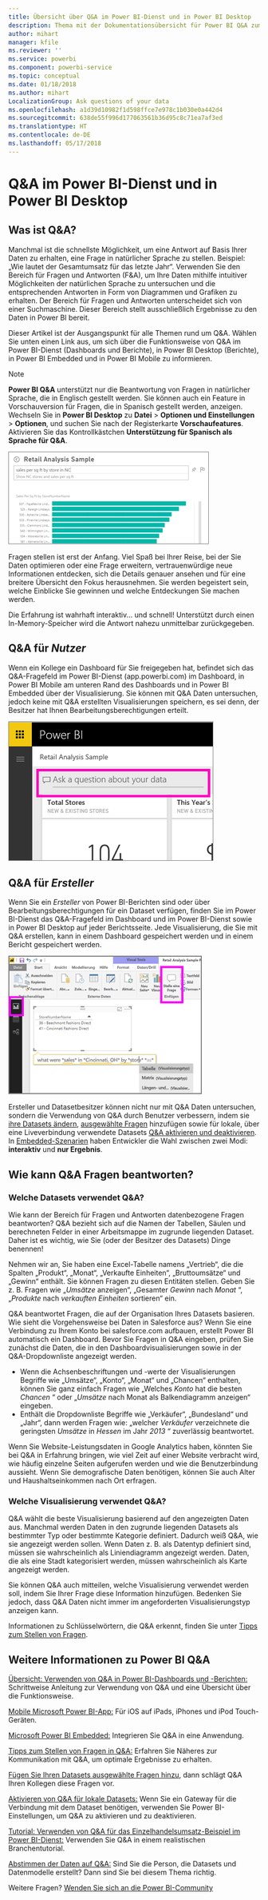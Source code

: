 ```yaml
---
title: Übersicht über Q&A im Power BI-Dienst und in Power BI Desktop
description: Thema mit der Dokumentationsübersicht für Power BI Q&A zum Stellen von Fragen in natürlicher Sprache.
author: mihart
manager: kfile
ms.reviewer: ''
ms.service: powerbi
ms.component: powerbi-service
ms.topic: conceptual
ms.date: 01/18/2018
ms.author: mihart
LocalizationGroup: Ask questions of your data
ms.openlocfilehash: a1d39d10982f1d598ffce7e978c1b030e0a442d4
ms.sourcegitcommit: 638de55f996d177063561b36d95c8c71ea7af3ed
ms.translationtype: HT
ms.contentlocale: de-DE
ms.lasthandoff: 05/17/2018
---
```

# <a name="qa-in-power-bi-service-and-power-bi-desktop"></a>Q&A im Power BI-Dienst und in Power BI Desktop
## <a name="what-is-qa"></a>Was ist Q&A?
Manchmal ist die schnellste Möglichkeit, um eine Antwort auf Basis Ihrer Daten zu erhalten, eine Frage in natürlicher Sprache zu stellen. Beispiel: „Wie lautet der Gesamtumsatz für das letzte Jahr“.  Verwenden Sie den Bereich für Fragen und Antworten (F&A), um Ihre Daten mithilfe intuitiver Möglichkeiten der natürlichen Sprache zu untersuchen und die entsprechenden Antworten in Form von Diagrammen und Grafiken zu erhalten. Der Bereich für Fragen und Antworten unterscheidet sich von einer Suchmaschine. Dieser Bereich stellt ausschließlich Ergebnisse zu den Daten in Power BI bereit.

Dieser Artikel ist der Ausgangspunkt für alle Themen rund um Q&A. Wählen Sie unten einen Link aus, um sich über die Funktionsweise von Q&A im Power BI-Dienst (Dashboards und Berichte), in Power BI Desktop (Berichte), in Power BI Embedded und in Power BI Mobile zu informieren.  

> [!NOTE]
> **Power BI Q&A** unterstützt nur die Beantwortung von Fragen in natürlicher Sprache, die in Englisch gestellt werden. Sie können auch ein Feature in Vorschauversion für Fragen, die in Spanisch gestellt werden, anzeigen. Wechseln Sie in **Power BI Desktop** zu **Datei** > **Optionen und Einstellungen** > **Optionen**, und suchen Sie nach der Registerkarte **Vorschaufeatures**. Aktivieren Sie das Kontrollkästchen **Unterstützung für Spanisch als Sprache für Q&A**.  
>
>

![](media/power-bi-q-and-a/pbi_qa_boxsalessqft.png)

Fragen stellen ist erst der Anfang.  Viel Spaß bei Ihrer Reise, bei der Sie Daten optimieren oder eine Frage erweitern, vertrauenwürdige neue Informationen entdecken, sich die Details genauer ansehen und für eine breitere Übersicht den Fokus herausnehmen. Sie werden begeistert sein, welche Einblicke Sie gewinnen und welche Entdeckungen Sie machen werden.

Die Erfahrung ist wahrhaft interaktiv... und schnell! Unterstützt durch einen In-Memory-Speicher wird die Antwort nahezu unmittelbar zurückgegeben.

##  <a name="qa-for-consumers"></a>Q&A für *Nutzer*
Wenn ein Kollege ein Dashboard für Sie freigegeben hat, befindet sich das Q&A-Fragefeld im Power BI-Dienst (app.powerbi.com) im Dashboard, in Power BI Mobile am unteren Rand des Dashboards und in Power BI Embedded über der Visualisierung. Sie können mit Q&A Daten untersuchen, jedoch keine mit Q&A erstellten Visualisierungen speichern, es sei denn, der Besitzer hat Ihnen Bearbeitungsberechtigungen erteilt.

![](media/power-bi-q-and-a/powerbi-qna.png)

## <a name="qa-for-creators"></a>Q&A für *Ersteller*
Wenn Sie ein *Ersteller* von Power BI-Berichten sind oder über Bearbeitungsberechtigungen für ein Dataset verfügen, finden Sie im Power BI-Dienst das Q&A-Fragefeld im Dashboard und im Power BI-Dienst sowie in Power BI Desktop auf jeder Berichtsseite. Jede Visualisierung, die Sie mit Q&A erstellen, kann in einem Dashboard gespeichert werden und in einem Bericht gespeichert werden.

![](media/power-bi-q-and-a/power-bi-desktop.png)

Ersteller und Datasetbesitzer können nicht nur mit Q&A Daten untersuchen, sondern die Verwendung von Q&A durch Benutzer verbessern, indem sie [ihre Datasets ändern](service-prepare-data-for-q-and-a.md), [ausgewählte Fragen](service-q-and-a-create-featured-questions.md) hinzufügen sowie für lokale, über eine Liveverbindung verwendete Datasets [Q&A aktivieren und deaktivieren](service-q-and-a-direct-query.md). In [Embedded-Szenarien](developer/qanda.md) haben Entwickler die Wahl zwischen zwei Modi: **interaktiv** und **nur Ergebnis**.

## <a name="how-does-qa-know-how-to-answer-questions"></a>Wie kann Q&A Fragen beantworten?
### <a name="which-datasets-does-qa-use"></a>Welche Datasets verwendet Q&A?
Wie kann der Bereich für Fragen und Antworten datenbezogene Fragen beantworten? Q&A bezieht sich auf die Namen der Tabellen, Säulen und berechneten Felder in einer Arbeitsmappe im zugrunde liegenden Dataset. Daher ist es wichtig, wie Sie (oder der Besitzer des Datasets) Dinge benennen!

Nehmen wir an, Sie haben eine Excel-Tabelle namens „Vertrieb“, die die Spalten „Produkt“, „Monat“, „Verkaufte Einheiten“, „Bruttoumsätze“ und „Gewinn“ enthält. Sie können Fragen zu diesen Entitäten stellen.  Geben Sie z. B. Fragen wie „*Umsätze* anzeigen“, „Gesamter *Gewinn* nach *Monat* “, „*Produkte* nach *verkauften Einheiten* sortieren“ ein.

Q&A beantwortet Fragen, die auf der Organisation Ihres Datasets basieren. Wie sieht die Vorgehensweise bei Daten in Salesforce aus? Wenn Sie eine Verbindung zu Ihrem Konto bei salesforce.com aufbauen, erstellt Power BI automatisch ein Dashboard.  Bevor Sie Fragen in Q&A eingeben, prüfen Sie zunächst die Daten, die in den Dashboardvisualisierungen sowie in der Q&A-Dropdownliste angezeigt werden.

* Wenn die Achsenbeschriftungen und -werte der Visualisierungen Begriffe wie „Umsätze“, „Konto“, „Monat“ und „Chancen“ enthalten, können Sie ganz einfach Fragen wie „Welches *Konto* hat die besten *Chancen* “ oder „*Umsätze* nach Monat als Balkendiagramm anzeigen“ eingeben.
* Enthält die Dropdownliste Begriffe wie „Verkäufer“, „Bundesland“ und „Jahr“, dann werden Fragen wie: „welcher *Verkäufer* verzeichnete die geringsten *Umsätze* in *Hessen* im Jahr *2013* “ zuverlässig beantwortet.

Wenn Sie Website-Leistungsdaten in Google Analytics haben, könnten Sie bei Q&A in Erfahrung bringen, wie viel Zeit auf einer Website verbracht wird, wie häufig einzelne Seiten aufgerufen werden und wie die Benutzerbindung aussieht. Wenn Sie demografische Daten benötigen, können Sie auch Alter und Haushaltseinkommen nach Ort erfragen.

### <a name="which-visualization-does-qa-use"></a>Welche Visualisierung verwendet Q&A?
Q&A wählt die beste Visualisierung basierend auf den angezeigten Daten aus. Manchmal werden Daten in den zugrunde liegenden Datasets als bestimmter Typ oder bestimmte Kategorie definiert. Dadurch weiß Q&A, wie sie angezeigt werden sollen. Wenn Daten z. B. als Datentyp definiert sind, müssen sie wahrscheinlich als Liniendiagramm angezeigt werden. Daten, die als eine Stadt kategorisiert werden, müssen wahrscheinlich als Karte angezeigt werden.

Sie können Q&A auch mitteilen, welche Visualisierung verwendet werden soll, indem Sie Ihrer Frage diese Information hinzufügen. Bedenken Sie jedoch, dass Q&A Daten nicht immer im angeforderten Visualisierungstyp anzeigen kann.

Informationen zu Schlüsselwörtern, die Q&A erkennt, finden Sie unter [Tipps zum Stellen von Fragen](service-q-and-a-tips.md).


## <a name="for-more-details-about-power-bi-qa"></a>Weitere Informationen zu Power BI Q&A
[Übersicht: Verwenden von Q&A in Power BI-Dashboards und -Berichten:](power-bi-tutorial-q-and-a.md) Schrittweise Anleitung zur Verwendung von Q&A und eine Übersicht über die Funktionsweise.

[Mobile Microsoft Power BI-App:](mobile-apps-ios-qna.md) Für iOS auf iPads, iPhones und iPod Touch-Geräten.

[Microsoft Power BI Embedded:](developer/qanda.md) Integrieren Sie Q&A in eine Anwendung.

[Tipps zum Stellen von Fragen in Q&A:](service-q-and-a-tips.md) Erfahren Sie Näheres zur Kommunikation mit Q&A, um optimale Ergebnisse zu erhalten.

[Fügen Sie Ihren Datasets ausgewählte Fragen hinzu](service-q-and-a-create-featured-questions.md), dann schlägt Q&A Ihren Kollegen diese Fragen vor.

[Aktivieren von Q&A für lokale Datasets:](service-q-and-a-direct-query.md) Wenn Sie ein Gateway für die Verbindung mit dem Dataset benötigen, verwenden Sie Power BI-Einstellungen, um Q&A zu aktivieren und zu deaktivieren.

[Tutorial: Verwenden von Q&A für das Einzelhandelsumsatz-Beispiel im Power BI-Dienst:](power-bi-visualization-introduction-to-q-and-a.md) Verwenden Sie Q&A in einem realistischen Branchentutorial.

[Abstimmen der Daten auf Q&A:](service-prepare-data-for-q-and-a.md) Sind Sie die Person, die Datasets und Datenmodelle erstellt?  Dann sind Sie bei diesem Thema richtig.

Weitere Fragen? [Wenden Sie sich an die Power BI-Community](http://community.powerbi.com/)
